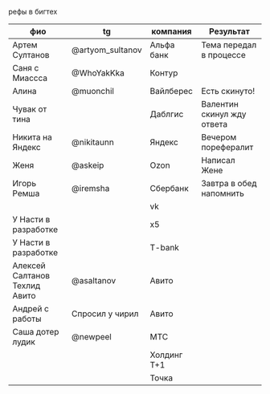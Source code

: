 рефы в бигтех

| фио<br>                       | tg               | компания    | Результат                  |
| ----------------------------- | ---------------- | ----------- | -------------------------- |
| Артем Султанов                | @artyom_sultanov | Альфа банк  | Тема передал в процессе    |
| Саня с Миассса                | @WhoYakKka       | Контур      |                            |
| Алина                         | @muonchil        | Вайлберес   | Есть скинуто!              |
| Чувак от тина                 |                  | Даблгис     | Валентин скинул жду ответа |
| Никита на Яндекс              | @nikitaunn       | Яндекс      | Вечером порефералит        |
| Женя                          | @askeip          | Ozon        | Написал Жене               |
| Игорь Ремша                   | @iremsha         | Сбербанк    | Завтра в обед напомнить    |
|                               |                  | vk          |                            |
| У Насти в разработке          |                  | x5          |                            |
| У Насти в разработке          |                  | T-bank      |                            |
| Алексей Салтанов Техлид Авито | @asaltanov       | Авито       |                            |
| Андрей с работы               | Спросил у чирил  | Авито       |                            |
| Саша дотер лудик              | @newpeel         | МТС         |                            |
|                               |                  | Холдинг Т+1 |                            |
|                               |                  | Точка       |                            |
